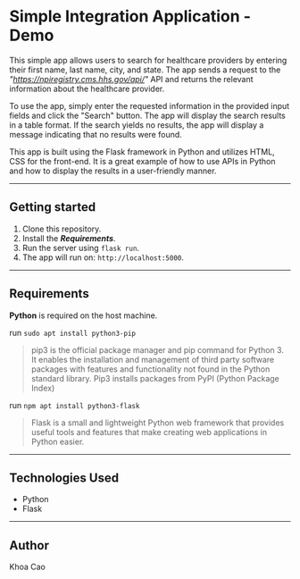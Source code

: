 # Simple Integration Application - Demo
This simple app allows users to search for healthcare providers by entering their first name, last name, city, and state. The app sends a request to the *"https://npiregistry.cms.hhs.gov/api/"* API and returns the relevant information about the healthcare provider.

To use the app, simply enter the requested information in the provided input fields and click the "Search" button. The app will display the search results in a table format. If the search yields no results, the app will display a message indicating that no results were found.

This app is built using the Flask framework in Python and utilizes HTML, CSS for the front-end. It is a great example of how to use APIs in Python and how to display the results in a user-friendly manner.
___
## Getting started
1. Clone this repository.
2. Install the ***Requirements***.
3. Run the server using `flask run`.
4. The app will run on: `http://localhost:5000`.
___
## Requirements
**Python** is required on the host machine.

run `sudo apt install python3-pip`  
>pip3 is the official package manager and pip command for Python 3. It enables the installation and management of third party software packages with features and functionality not found in the Python standard library. Pip3 installs packages from PyPI (Python Package Index)

run `npm apt install python3-flask`
> Flask is a small and lightweight Python web framework that provides useful tools and features that make creating web applications in Python easier.

___
## Technologies Used
- Python
- Flask
___
## Author
Khoa Cao

